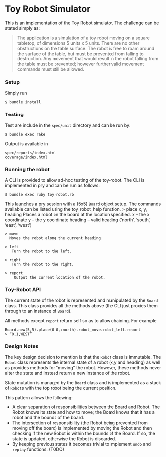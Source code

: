Toy Robot Simulator
===================

This is an implementation of the Toy Robot simulator. The challenge can be stated simply as:

> The application is a simulation of a toy robot moving on a square tabletop, of dimensions 5 units x 5 units.
> There are no other obstructions on the table surface.
> The robot is free to roam around the surface of the table, but must be prevented from falling to destruction. 
> Any movement that would result in the robot falling from the table must be prevented; however further valid movement commands must still be allowed.

### Setup

Simply run 

    $ bundle install

### Testing

Test are include in the ```spec/unit``` directory and can be run by:

    $ bundle exec rake

Output is available in

    spec/reports/index.html
    coverage/index.html

### Running the robot

A CLI is provided to allow ad-hoc testing of the toy-robot. The CLI is implemented in pry and can be run as follows:

    $ bundle exec ruby toy-robot.rb

This launches a pry session with a (5x5) ```Board``` object setup. The commands available can be listed using the toy_robot_help function. 
    > place x, y, heading
      Places a robot on the board at the location specified.
      x – the x coordinate
      y – the y coordinate
      heading – valid heading (‘north’, ‘south’, ‘east’, ‘west’)

    > move
      Moves the robot along the current heading

    > left
       Turn the robot to the left.

    > right
       Turn the robot to the right.

    > report
        Output the current location of the robot.

### Toy-Robot API

The current state of the robot is represented and manipulated by the ```Board``` class. This class provides all the methods above (the CLI just proxies them through to an instance of ```Board```).

All methods except ```report``` return self so as to allow chaining. For example

    Board.new(5,5).place(0,0,:north).robot_move.robot_left.report
    > “0,1,WEST”

### Design Notes

The key design decision to mention is that the ```Robot``` class is immutable. The ```Robot``` class represents the internal state of a robot (x,y and heading) as well as provides methods for "moving" the robot. However, these methods never alter the state and instead return a new instance of the robot. 

State mutation is managed by the ```Board``` class and is implemented as a stack of ```Robot```s with the top robot being the current position.

This pattern allows the following:
* A clear separation of responsibilities between the Board and Robot. The Robot knows its state and how to move; the Board knows that it has a robot and the bounds of the board.
* The intersection of responsibility (the Robot being prevented from moving off the board) is implemented by moving the Robot and then checking if the new Robot is within the bounds of the Board. If so, the state is updated, otherwise the Robot is discarded.
* By keeping previous states it becomes trivial to implement ```undo``` and ```replay``` functions. (TODO)

